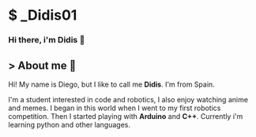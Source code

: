 # $ _Didis01

### Hi there, i'm Didis 👋

## > About me 📜
Hi! My name is Diego, but I like to call me **Didis**. I'm from Spain.

I'm a student interested in code and robotics, I also enjoy watching anime and memes. I began in this world when I went to my first robotics competition. Then I started playing with **Arduino** and **C++**.
Currently i'm learning python and other languages.

